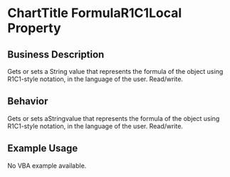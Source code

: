 # ChartTitle FormulaR1C1Local Property

## Business Description
Gets or sets a String value that represents the formula of the object using R1C1-style notation, in the language of the user. Read/write.

## Behavior
Gets or sets aStringvalue that represents the formula of the object using R1C1-style notation, in the language of the user. Read/write.

## Example Usage
No VBA example available.